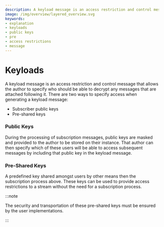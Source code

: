 ```yaml
---
description: A keyload message is an access restriction and control message that allows the author to specify who should be able to decrypt any messages that are attached following it.
image: /img/overview/layered_overview.svg
keywords:
- explanation
- keyloads
- public keys
- pre
- access restrictions
- message
---
```

# Keyloads

A keyload message is an access restriction and control message that allows the author to specify who should be
able to decrypt any messages that are attached following it. There are two ways to specify access when generating
a keyload message:
- Subscriber public keys
- Pre-shared keys

### Public Keys

During the processing of subscription messages, public keys are masked and provided to the author to be stored on
their instance. That author can then specify which of these users will be able to access subsequent messages by
including that public key in the keyload message.

### Pre-Shared Keys

A predefined key shared amongst users by other means then the subscription process above. These keys can be used to provide access restrictions to a stream
without the need for a subscription process.

:::note

The security and transportation of these pre-shared keys must be ensured by the user implementations.

:::
